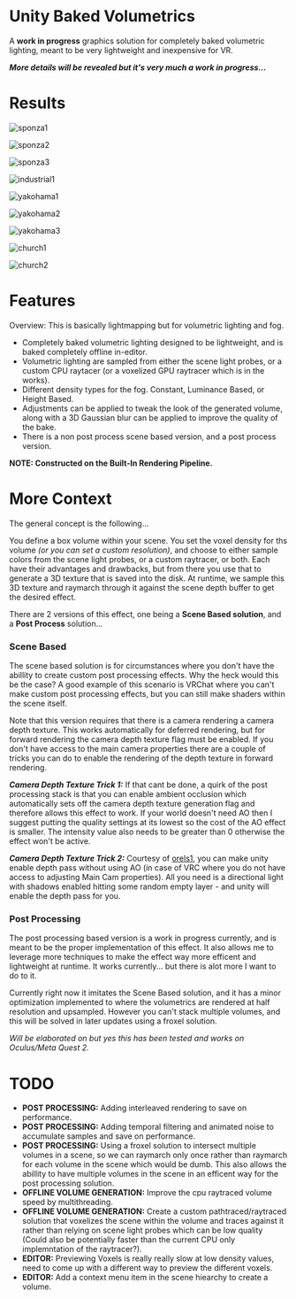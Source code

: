 # Unity Baked Volumetrics
A **work in progress** graphics solution for completely baked volumetric lighting, meant to be very lightweight and inexpensive for VR. 

***More details will be revealed but it's very much a work in progress...***

# Results
![sponza1](GithubContent/sponza1.jpg)

![sponza2](GithubContent/sponza2.png)

![sponza3](GithubContent/sponza3.png)

![industrial1](GithubContent/industrial1.png)

![yakohama1](GithubContent/yakohama1.png)

![yakohama2](GithubContent/yakohama2.png)

![yakohama3](GithubContent/yakohama3.jpg)

![church1](GithubContent/church1.png)

![church2](GithubContent/church2.png)

# Features

Overview: This is basically lightmapping but for volumetric lighting and fog. 

- Completely baked volumetric lighting designed to be lightweight, and is baked completely offline in-editor.
- Volumetric lighting are sampled from either the scene light probes, or a custom CPU raytacer (or a voxelized GPU raytracer which is in the works). 
- Different density types for the fog. Constant, Luminance Based, or Height Based.
- Adjustments can be applied to tweak the look of the generated volume, along with a 3D Gaussian blur can be applied to improve the quality of the bake.
- There is a non post process scene based version, and a post process version.

**NOTE: Constructed on the Built-In Rendering Pipeline.**

# More Context

The general concept is the following...

You define a box volume within your scene. You set the voxel density for ths volume *(or you can set a custom resolution)*, and choose to either sample colors from the scene light probes, or a custom raytracer, or both. Each have their advantages and drawbacks, but from there you use that to generate a 3D texture that is saved into the disk. At runtime, we sample this 3D texture and raymarch through it against the scene depth buffer to get the desired effect.

There are 2 versions of this effect, one being a **Scene Based solution**, and a **Post Process** solution...

### Scene Based
The scene based solution is for circumstances where you don't have the abillity to create custom post processing effects. Why the heck would this be the case? A good example of this scenario is VRChat where you can't make custom post processing effects, but you can still make shaders within the scene itself. 

Note that this version requires that there is a camera rendering a camera depth texture. This works automatically for deferred rendering, but for forward rendering the camera depth texture flag must be enabled. If you don't have access to the main camera properties there are a couple of tricks you can do to enable the rendering of the depth texture in forward rendering.

***Camera Depth Texture Trick 1:*** If that cant be done, a quirk of the post processing stack is that you can enable ambient occlusion which automatically sets off the camera depth texture generation flag and therefore allows this effect to work. If your world doesn't need AO then I suggest putting the quality settings at its lowest so the cost of the AO effect is smaller. The intensity value also needs to be greater than 0 otherwise the effect won't be active.

***Camera Depth Texture Trick 2:***  Courtesy of [orels1](https://github.com/orels1), you can make unity enable depth pass without using AO (in case of VRC where you do not have access to adjusting Main Cam properties). All you need is a directional light with shadows enabled hitting some random empty layer - and unity will enable the depth pass for you.

### Post Processing
The post processing based version is a work in progress currently, and is meant to be the proper implementation of this effect. It also allows me to leverage more techniques to make the effect way more efficent and lightweight at runtime. It works currently... but there is alot more I want to do to it.

Currently right now it imitates the Scene Based solution, and it has a minor optimization implemented to where the volumetrics are rendered at half resolution and upsampled. However you can't stack multiple volumes, and this will be solved in later updates using a froxel solution.

*Will be elaborated on but yes this has been tested and works on Oculus/Meta Quest 2.*

# TODO
- **POST PROCESSING:** Adding interleaved rendering to save on performance.
- **POST PROCESSING:** Adding temporal filtering and animated noise to accumulate samples and save on performance.
- **POST PROCESSING:** Using a froxel solution to intersect multiple volumes in a scene, so we can raymarch only once rather than raymarch for each volume in the scene which would be dumb. This also allows the abillity to have multiple volumes in the scene in an efficent way for the post processing solution.
- **OFFLINE VOLUME GENERATION:** Improve the cpu raytraced volume speed by multithreading.
- **OFFLINE VOLUME GENERATION:** Create a custom pathtraced/raytraced solution that voxelizes the scene within the volume and traces against it rather than relying on scene light probes which can be low quality (Could also be potentially faster than the current CPU only implemntation of the raytracer?).
- **EDITOR:** Previewing Voxels is really really slow at low density values, need to come up with a different way to preview the different voxels.
- **EDITOR:** Add a context menu item in the scene hiearchy to create a volume.
